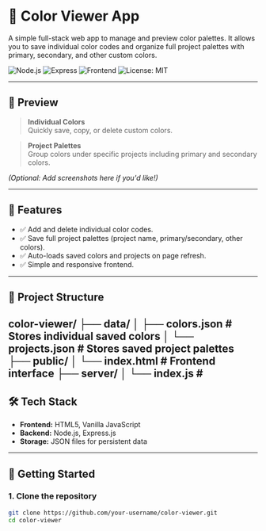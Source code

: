 # 🎨 Color Viewer App

A simple full-stack web app to manage and preview color palettes. It allows you to save individual color codes and organize full project palettes with primary, secondary, and other custom colors.

![Node.js](https://img.shields.io/badge/backend-Node.js-green)
![Express](https://img.shields.io/badge/framework-Express-blue)
![Frontend](https://img.shields.io/badge/frontend-HTML%2FJS-orange)
![License: MIT](https://img.shields.io/badge/license-MIT-brightgreen)

---

## 📸 Preview

> **Individual Colors**  
> Quickly save, copy, or delete custom colors.

> **Project Palettes**  
> Group colors under specific projects including primary and secondary colors.

*(Optional: Add screenshots here if you'd like!)*

---

## 🧩 Features

- ✅ Add and delete individual color codes.
- ✅ Save full project palettes (project name, primary/secondary, other colors).
- ✅ Auto-loads saved colors and projects on page refresh.
- ✅ Simple and responsive frontend.

---

## 📁 Project Structure
color-viewer/ ├── data/ │ ├── colors.json # Stores individual saved colors │ └── projects.json # Stores saved project palettes ├── public/ │ └── index.html # Frontend interface ├── server/ │ └── index.js #
---

## 🛠 Tech Stack

- **Frontend:** HTML5, Vanilla JavaScript
- **Backend:** Node.js, Express.js
- **Storage:** JSON files for persistent data

---

## 🚀 Getting Started

### 1. Clone the repository

```bash
git clone https://github.com/your-username/color-viewer.git
cd color-viewer
